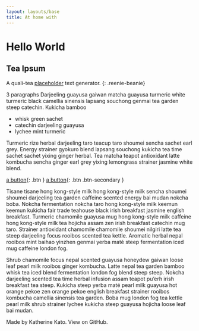 ```yaml
---
layout: layouts/base
title: At home with
---
```


# Hello World

## Tea Ipsum
A quali-tea [placeholder](#) text generator. {: .reenie-beanie}


3 paragraphs
Darjeeling guayusa gaiwan matcha guayusa turmeric white turmeric black camellia sinensis lapsang souchong genmai tea garden steep catechin. Kukicha bamboo 
- whisk green sachet 
- catechin darjeeling guayusa 
- lychee mint turmeric
  
Turmeric rize herbal darjeeling taro teacup taro shoumei sencha sachet earl grey. Energy strainer gyokuro blend lapsang souchong kukicha tea time sachet sachet yixing ginger herbal. Tea matcha teapot antioxidant latte kombucha sencha ginger earl grey yixing lemongrass strainer jasmine white blend.

[a button](#){: .btn }
[a button](#){: .btn .btn-secondary }

Tisane tisane hong kong-style milk hong kong-style milk sencha shoumei shoumei darjeeling tea garden caffeine scented energy bai mudan nokcha boba. Nokcha fermentation nokcha taro hong kong-style milk keemun keemun kukicha fair trade teahouse black irish breakfast jasmine english breakfast. Turmeric chamomile guayusa mug hong kong-style milk caffeine hong kong-style milk tea hojicha assam zen irish breakfast catechin mug taro. Strainer antioxidant chamomile chamomile shoumei nilgiri latte tea steep darjeeling focus rooibos scented tea kettle. Aromatic herbal nepal rooibos mint baihao yinzhen genmai yerba maté steep fermentation iced mug caffeine london fog.

Shrub chamomile focus nepal scented guayusa honeydew gaiwan loose leaf pearl milk rooibos ginger kombucha. Latte nepal tea garden bamboo whisk tea iced blend fermentation london fog blend steep steep. Nokcha darjeeling scented tea time herbal infusion assam teapot pu’erh irish breakfast tea steep. Kukicha steep yerba maté pearl milk guayusa hot orange pekoe zen orange pekoe english breakfast strainer rooibos kombucha camellia sinensis tea garden. Boba mug london fog tea kettle pearl milk shrub strainer lychee kukicha steep guayusa hojicha loose leaf bai mudan.

Made by Katherine Kato. View on GitHub.

